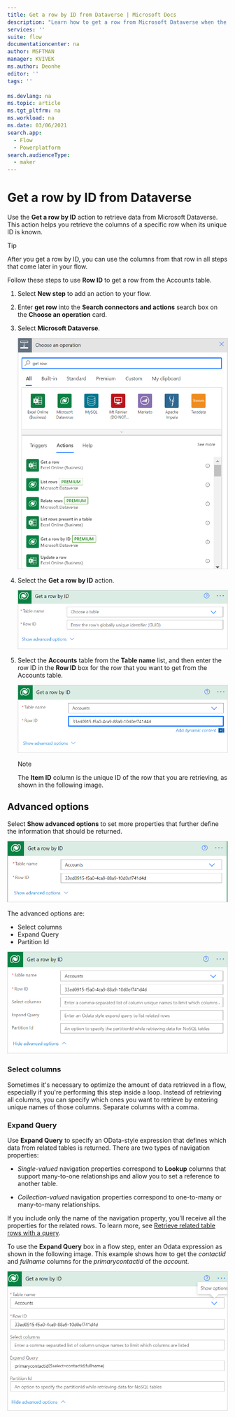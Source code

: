 ```yaml
---
title: Get a row by ID from Dataverse | Microsoft Docs
description: "Learn how to get a row from Microsoft Dataverse when the row ID is known."  
services: ''
suite: flow
documentationcenter: na
author: MSFTMAN
manager: KVIVEK
ms.author: Deonhe
editor: ''
tags: ''

ms.devlang: na
ms.topic: article
ms.tgt_pltfrm: na
ms.workload: na
ms.date: 03/06/2021
search.app: 
  - Flow
  - Powerplatform
search.audienceType: 
  - maker
---
```


# Get a row by ID from Dataverse

Use the **Get a row by ID** action to retrieve data from Microsoft Dataverse. This action helps you retrieve the columns of a specific row when its unique ID is known.

>[!TIP]
>After you get a row by ID, you can use the columns from that row in all steps that come later in your flow.

Follow these steps to use **Row ID** to get a row from the Accounts table.

1. Select **New step** to add an action to your flow.
1. Enter **get row** into the **Search connectors and actions** search box on the **Choose an operation** card.
1. Select **Microsoft Dataverse**.

   ![Filter Microsoft Dataverse actions.](../media/dataverse-how-tos/get-row-by-id-action.png "Filter Microsoft Dataverse actions")

1. Select the **Get a row by ID** action.

   ![Select Get a row by ID action.](../media/dataverse-how-tos/get-row-by-id-action-card.png "Select Get a row by ID action")

1. Select the **Accounts** table from the **Table name** list, and then enter the row ID in the **Row ID** box for the row that you want to get from the Accounts table.

   ![Completed Get row by ID card.](../media/dataverse-how-tos/get-row-by-id-action-complete.png "Completed Get row by ID card")

   >[!NOTE]
   >The **Item ID** column is the unique ID of the row that you are retrieving, as shown in the following image.<!-- Edit note: Please review this note. I am not sure about the image mentioned, and should it be Item ID or Row ID. -->

## Advanced options

Select **Show advanced options** to set more properties that further define the information that should be returned.

   ![Completed Get row by ID card with advanced options highlighted.](../media/dataverse-how-tos/get-row-by-id-action-complete-show-advanced.png "Completed Get row by ID card with advanced options highlighted")

The advanced options are:

- Select columns
- Expand Query
- Partition Id

![Unique column names.](../media/dataverse-how-tos/get-row-by-id-action-complete-show-advanced-options.png "Unique column names")

### Select columns

Sometimes it's necessary to optimize the amount of data retrieved in a flow, especially if you're performing this step inside a loop. Instead of retrieving all columns, you can specify which ones you want to retrieve by entering unique names of those columns. Separate columns with a comma.

### Expand Query

Use **Expand Query** to specify an OData-style expression that defines which data from related tables is returned. There are two types of navigation properties:

- *Single-valued* navigation properties correspond to **Lookup** columns that
    support many-to-one relationships and allow you to set a reference to another table.

- *Collection-valued* navigation properties correspond to one-to-many or
    many-to-many relationships.

If you include only the name of the navigation property, you’ll receive all the properties for the related rows. To learn more, see [Retrieve related table rows with a query](/powerapps/developer/data-platform/webapi/query-data-web-api#retrieve-related-tables-with-query).

To use the **Expand Query** box in a flow step, enter an Odata expression as shown in the following image. This example shows how to get the *contactid* and *fullname* columns for the *primarycontactid* of the *account*.

![Example of Expand Query expression.](../media/dataverse-how-tos/get-row-by-id-action-expand-query.png "Example of Expand Query expression")
